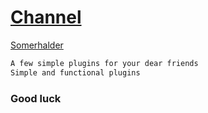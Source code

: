 # [Channel](https://telegram.me/Sourcesiran)
[Somerhalder](https://telegram.me/Somerhaider)
```sh
A few simple plugins for your dear friends
Simple and functional plugins
```
### Good luck
